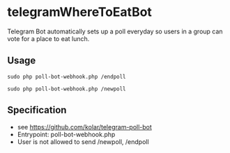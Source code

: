 # telegramWhereToEatBot
Telegram Bot automatically sets up a poll everyday so users in a group can vote for a place to eat lunch.

## Usage
```
sudo php poll-bot-webhook.php /endpoll
```
```
sudo php poll-bot-webhook.php /newpoll
```

## Specification
- see https://github.com/kolar/telegram-poll-bot
- Entrypoint: poll-bot-webhook.php
- User is not allowed to send /newpoll, /endpoll
